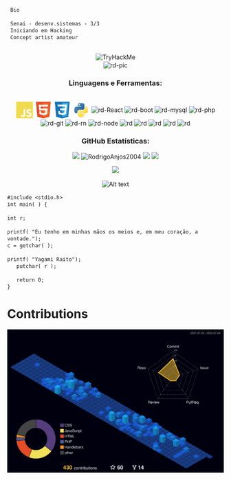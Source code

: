 

```RD - profile {

 Bio

 Senai - desenv.sistemas - 3/3
 Iniciando em Hacking 
 Concept artist amateur


```
		
 <div align="center">
<img src="https://tryhackme-badges.s3.amazonaws.com/shook.png" alt="TryHackMe">
</div>  
 <div align="center">
 <img align="center" alt="rd-pic" height="360" src="https://api.daily.dev/devcards/f1a0af5038274a0dae81b9ab55852530.png?r=h28" 
alt="Rodrigo Silva dos Anjos's Dev Card">   
</div>    <h3 align="center" height="20" >Linguagens e Ferramentas:</h3>
	
				 
				 
  <div style="display: inline_block;" align="center"><br>
  <img align="center" alt="rd-Js" height="40" width="40" src="https://raw.githubusercontent.com/devicons/devicon/master/icons/javascript/javascript-plain.svg">
  <img align="center" alt="rd-HTML" height="40" width="40" src="https://raw.githubusercontent.com/devicons/devicon/master/icons/html5/html5-original.svg">
  <img align="center" alt="rd-CSS" height="40" width="40" src="https://raw.githubusercontent.com/devicons/devicon/master/icons/css3/css3-original.svg">
  <img align="center" alt="rd-Python" height="40" width="40" src="https://raw.githubusercontent.com/devicons/devicon/master/icons/python/python-original.svg">
  <img align="center" alt="rd-React" height="40" width="40" src="https://logospng.org/download/react/logo-react-1024.png">
  <img align="center" alt="rd-boot" height="40" width="40" src="https://upload.wikimedia.org/wikipedia/commons/thumb/b/b2/Bootstrap_logo.svg/512px-Bootstrap_logo.svg.png">
  <img align="center" alt="rd-mysql" height="40" width="40" src="https://marcas-logos.net/wp-content/uploads/2020/11/MySQL-logo.png">
  <img align="center" alt="rd-php" height="40" width="60" src="https://upload.wikimedia.org/wikipedia/commons/thumb/2/27/PHP-logo.svg/1200px-PHP-logo.svg.png">
  <img align="center" alt="rd-git" height="40" width="50" src="https://git-scm.com/images/logos/downloads/Git-Icon-1788C.png">
  <img align="center" alt="rd-rn" height="40" width="35" src="https://fei.edu.br/~gwachs/disciplinas/CC4670/slides/Aula05/slides/images/react_native_logo.png">
  <img align="center" alt="rd-node" height="40" width="100" src="https://southsystem.files.wordpress.com/2018/09/nodejs.png">
  <img align="center" alt="rd" height="40" width="70" src="https://miro.medium.com/max/540/1*7e9D-oPWPIKBe2AQv862aA.png">
  <img align="center" alt="rd" height="40" width="40"src="https://res.cloudinary.com/postman/image/upload/t_team_logo/v1629869194/team/2893aede23f01bfcbd2319326bc96a6ed0524eba759745ed6d73405a3a8b67a8">
  <img align="center" alt="rd" height="40" width="50" src="https://imagepng.org/wp-content/uploads/2017/06/pinguim-linux-tux-2-871x1024.png">
  <img align="center" alt="rd" height="40" width="70" src="https://miro.medium.com/max/1400/1*FeiTcE7xAIKhNrRa-2_oiQ.png">
  <img align="center" alt="rd" height="40" width="70" src="https://upload.wikimedia.org/wikipedia/commons/3/33/Figma-logo.svg">


</div> 
   <h3 align="center" height="20" >GitHub Estatísticas:</h3>

 <div align="center">
  <img src="https://github-profile-trophy.vercel.app/?username=RodrigoAnjos2004&column=3&margin-w=15&margin-h=15&theme=dark_dimmed"/>
  <img height="200em" width="800" src="https://github-readme-streak-stats.herokuapp.com/?user=RodrigoAnjos2004&theme=highcontrast" alt="RodrigoAnjos2004" /> 
  <img height="180em" src="https://github-readme-stats.vercel.app/api?username=RodrigoAnjos2004&bg_color=1,000000,0e2249&title_color=fff&text_color=fff"/>
  <img height="180em" src="https://github-readme-stats.vercel.app/api/top-langs/?username=rodrigoanjos2004&layout=compact&langs_count=7&bg_color=1,0e2249,000000&title_color=fff&text_color=fff"/>
</div>

	
	
<!--  ## <🛠> ᴛᴇᴄʜ ꜱᴛᴀᴄᴋ </🛠>
| **PROPERTY** | **DATA** |
| --- | --- |
| **Language/IDE** | ![C badge](https://img.shields.io/badge/-000000?style=for-the-badge&logo=c&logoColor=blue)![Python badge](https://img.shields.io/badge/python-458b74?style=for-the-badge&logo=python&logoColor=yellow) ![ReactJs badge](https://img.shields.io/badge/react-5c5a5a?style=for-the-badge&logo=react&logoColor=white)![Emacs badge](https://img.shields.io/badge/emacs-348495?style=for-the-badge&logo=GNUEmacs&logoColor=white)![Shell badge](https://img.shields.io/badge/shell-c59400?style=for-the-badge&logo=shell&logoColor=white)|
| **Database** | ![SQL badge](https://img.shields.io/badge/sql-2d00a0?style=for-the-badge&logo=sqlite&logoColor=white)![Oracle badge](https://img.shields.io/badge/oracle-444444?style=for-the-badge&logo=oracle&logoColor=red)|
| **OS** | ![Gentoo badge](https://img.shields.io/badge/gentoo-8e7cc3?style=for-the-badge&logo=gentoo&logoColor=white) ![Microsoft badge](https://img.shields.io/badge/windows-073763?style=for-the-badge&logo=windows&logoColor=blue) ![Freebsd badge](https://img.shields.io/badge/freebsd-cc0000?style=for-the-badge&logo=freebsd&logoColor=white) ![Openbsd badge](https://img.shields.io/badge/openbsd-ce7e00?style=for-the-badge&logo=openbsd&logoColor=white) ![QubesOs badge](https://img.shields.io/badge/qubes-5b87b0?style=for-the-badge&logo=qubesos&logoColor=white)![GNU badge](https://img.shields.io/badge/GNU-7f661b?style=for-the-badge&logo=gnu&logoColor=white)![HAVOC badge](https://img.shields.io/badge/HAVOC-458b74?style=for-the-badge&logo=android&logoColor=white)|
| **Tools & Platform** | ![HTML5 badge](https://img.shields.io/badge/HTML5-E34F26?style=for-the-badge&logo=html5&logoColor=white) ![CSS3 badge](https://img.shields.io/badge/CSS3-1572B6?style=for-the-badge&logo=css3&logoColor=white) ![Tor badge](https://img.shields.io/badge/TOR-c90076?style=for-the-badge&logo=torbrowser&logoColor=white)![Proton badge](https://img.shields.io/badge/Proton-6aa84f?style=for-the-badge&logo=protonvpn&logoColor=white)![Audacity badge](https://img.shields.io/badge/AUDACITY-0c343d?style=for-the-badge&logo=audacity&logoColor=white)![Krita badge](https://img.shields.io/badge/krita-c27ba0?style=for-the-badge&logo=krita&logoColor=white)![Obs badge](https://img.shields.io/badge/OBS-990000?style=for-the-badge&logo=OBSstudio&logoColor=white)![Gimp badge](https://img.shields.io/badge/gimp-783f04?style=for-the-badge&logo=gimp&logoColor=white) | -->

  <div align="center">

![](https://komarev.com/ghpvc/?username=RodrigoAnjos2004&style=for-the-badge&color=blue)
 </div>
	
 



<div align="center">
<!-- 
[![spotify-github-profile](https://spotify-github-profile.vercel.app/api/view?uid=q1ih9uc9sthmpu7g5mz9hqb5t&cover_image=true&theme=default&bar_color=000000&bar_color_cover=true)](https://github.com/kittinan/spotify-github-profile) -->
	
 ![Alt text](https://spotify-recently-played-readme.vercel.app/api?user=q1ih9uc9sthmpu7g5mz9hqb5t&width=1000)

	
</div>

```RD
#include <stdio.h>
int main( ) {

int r;

printf( "Eu tenho em minhas mãos os meios e, em meu coração, a vontade.");
c = getchar( );

printf( "Yagami Raito");
   putchar( r );

   return 0;
}
```
# Contributions

![](./profile-3d-contrib/profile-night-view.svg)
  

	   
 
